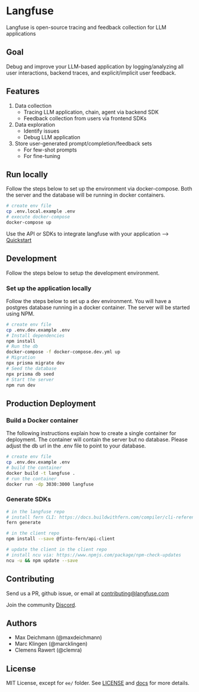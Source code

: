 # Langfuse

Langfuse is open-source tracing and feedback collection for LLM applications

## Goal

Debug and improve your LLM-based application by logging/analyzing all user interactions, backend traces, and explicit/implicit user feedback.

## Features

1. Data collection
   - Tracing LLM application, chain, agent via backend SDK
   - Feedback collection from users via frontend SDKs
2. Data exploration
   - Identify issues
   - Debug LLM application
3. Store user-generated prompt/completion/feedback sets
   - For few-shot prompts
   - For fine-tuning

## Run locally

Follow the steps below to set up the environment via docker-compose. Both the server and the database will be running in docker containers.

```bash
# create env file
cp .env.local.example .env
# execute docker-compose
docker-compose up
```

Use the API or SDKs to integrate langfuse with your application --> [Quickstart](https://langfuse.com/docs/get-started)

## Development

Follow the steps below to setup the development environment.

### Set up the application locally

Follow the steps below to set up a dev environment. You will have a postgres database running in a docker container. The server will be started using NPM.

```bash
# create env file
cp .env.dev.example .env
# Install dependencies
npm install
# Run the db
docker-compose -f docker-compose.dev.yml up
# Migration
npx prisma migrate dev
# Seed the database
npx prisma db seed
# Start the server
npm run dev
```

## Production Deployment

### Build a Docker container

The following instructions explain how to create a single container for deployment. The container will contain the server but no database. Please adjust the db url in the .env file to point to your database.

```bash
# create env file
cp .env.dev.example .env
# build the container
docker build -t langfuse .
# run the container
docker run -dp 3030:3000 langfuse
```

### Generate SDKs

```bash
# in the langfuse repo
# install fern CLI: https://docs.buildwithfern.com/compiler/cli-reference
fern generate

# in the client repo
npm install --save @finto-fern/api-client

# update the client in the client repo
# install ncu via: https://www.npmjs.com/package/npm-check-updates
ncu -u && npm update --save
```

## Contributing

Send us a PR, github issue, or email at contributing@langfuse.com

Join the community [Discord](https://discord.com/invite/DNDAarxE).

## Authors

- Max Deichmann (@maxdeichmann)
- Marc Klingen (@marcklingen)
- Clemens Rawert (@clemra)

## License

MIT License, except for `ee/` folder. See [LICENSE](LICENSE) and [docs](https://langfuse.com/docs/open-source) for more details.
